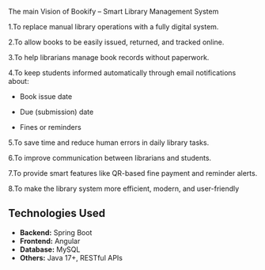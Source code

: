  The main Vision of Bookify – Smart Library Management System
 

 1.To replace manual library operations with a fully digital system.

 2.To allow books to be easily issued, returned, and tracked online.

 3.To help librarians manage book records without paperwork.

 4.To keep students informed automatically through email notifications about:

 * Book issue date

 * Due (submission) date

 * Fines or reminders

 5.To save time and reduce human errors in daily library tasks.

 6.To improve communication between librarians and students.

 7.To provide smart features like QR-based fine payment and reminder alerts.

 8.To make the library system more efficient, modern, and user-friendly

## Technologies Used

- **Backend:** Spring Boot
- **Frontend:** Angular
- **Database:** MySQL
- **Others:** Java 17+, RESTful APIs

